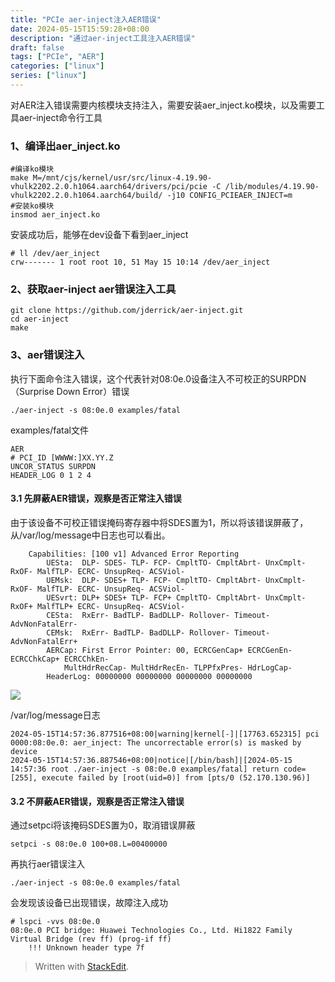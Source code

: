 ```yaml
---
title: "PCIe aer-inject注入AER错误"
date: 2024-05-15T15:59:28+08:00
description: "通过aer-inject工具注入AER错误"
draft: false
tags: ["PCIe", "AER"]
categories: ["linux"]
series: ["linux"]
---
```

对AER注入错误需要内核模块支持注入，需要安装aer_inject.ko模块，以及需要工具aer-inject命令行工具

### 1、编译出aer_inject.ko
```shell
#编译ko模块
make M=/mnt/cjs/kernel/usr/src/linux-4.19.90-vhulk2202.2.0.h1064.aarch64/drivers/pci/pcie -C /lib/modules/4.19.90-vhulk2202.2.0.h1064.aarch64/build/ -j10 CONFIG_PCIEAER_INJECT=m
#安装ko模块
insmod aer_inject.ko
```

安装成功后，能够在dev设备下看到aer_inject

```shell
# ll /dev/aer_inject 
crw------- 1 root root 10, 51 May 15 10:14 /dev/aer_inject
```

### 2、获取aer-inject aer错误注入工具

```shell
git clone https://github.com/jderrick/aer-inject.git
cd aer-inject
make
```

### 3、aer错误注入
执行下面命令注入错误，这个代表针对08:0e.0设备注入不可校正的SURPDN（Surprise Down Error）错误

`./aer-inject -s 08:0e.0 examples/fatal`

examples/fatal文件

```shell
AER
# PCI_ID [WWWW:]XX.YY.Z
UNCOR_STATUS SURPDN
HEADER_LOG 0 1 2 4
```
#### 3.1 先屏蔽AER错误，观察是否正常注入错误
由于该设备不可校正错误掩码寄存器中将SDES置为1，所以将该错误屏蔽了，从/var/log/message中日志也可以看出。
```shell
	Capabilities: [100 v1] Advanced Error Reporting
		UESta:	DLP- SDES- TLP- FCP- CmpltTO- CmpltAbrt- UnxCmplt- RxOF- MalfTLP- ECRC- UnsupReq- ACSViol-
		UEMsk:	DLP- SDES+ TLP- FCP- CmpltTO- CmpltAbrt- UnxCmplt- RxOF- MalfTLP- ECRC- UnsupReq- ACSViol-
		UESvrt:	DLP+ SDES+ TLP- FCP+ CmpltTO- CmpltAbrt- UnxCmplt- RxOF+ MalfTLP+ ECRC- UnsupReq- ACSViol-
		CESta:	RxErr- BadTLP- BadDLLP- Rollover- Timeout- AdvNonFatalErr-
		CEMsk:	RxErr- BadTLP- BadDLLP- Rollover- Timeout- AdvNonFatalErr+
		AERCap:	First Error Pointer: 00, ECRCGenCap+ ECRCGenEn- ECRCChkCap+ ECRCChkEn-
			MultHdrRecCap- MultHdrRecEn- TLPPfxPres- HdrLogCap-
		HeaderLog: 00000000 00000000 00000000 00000000

```
![](http://image.huawei.com/tiny-lts/v1/images/92dc466439eaff8b5599570acce3fa70_1015x154.png)

/var/log/message日志
```shell
2024-05-15T14:57:36.877516+08:00|warning|kernel[-]|[17763.652315] pci 0000:08:0e.0: aer_inject: The uncorrectable error(s) is masked by device
2024-05-15T14:57:36.887546+08:00|notice|[/bin/bash]|[2024-05-15 14:57:36 root ./aer-inject -s 08:0e.0 examples/fatal] return code=[255], execute failed by [root(uid=0)] from [pts/0 (52.170.130.96)]
```

#### 3.2 不屏蔽AER错误，观察是否正常注入错误

通过setpci将该掩码SDES置为0，取消错误屏蔽

`setpci -s 08:0e.0 100+08.L=00400000`

再执行aer错误注入

`./aer-inject -s 08:0e.0 examples/fatal`

会发现该设备已出现错误，故障注入成功

```shell
# lspci -vvs 08:0e.0
08:0e.0 PCI bridge: Huawei Technologies Co., Ltd. Hi1822 Family Virtual Bridge (rev ff) (prog-if ff)
	!!! Unknown header type 7f
```



> Written with [StackEdit](https://stackedit.io/).
<!--stackedit_data:
eyJoaXN0b3J5IjpbLTMyMDM2NTI1N119
-->